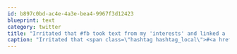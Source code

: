 ```yaml
---
id: b897c0bd-ac4e-4a3e-bea4-9967f3d12423
blueprint: text
category: twitter
title: "Irritated that #fb took text from my 'interests' and linked a 'like' to each. Don't need feed-spam from every band/movie I listed"
caption: "Irritated that <span class=\"hashtag hashtag_local\">#<a href=\"http://tweettemp.darylchymko.ca/?tag=fb\">fb</a> took text from my 'interests' and linked a 'like' to each. Don't need feed-spam from every band/movie I listed"
---
```

